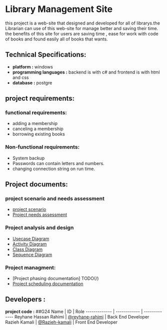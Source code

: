 # Library Management Site
this project is a web-site that designed and developed for all of librarys.the Librarian can use of this web-site for manage better and saving their time. the benefits of this site for users are saving time , ease for work with code of books and found easily all of books that wants.

## Technical Specifications:
* **platform :** windows
* **programming languages :** backend is with c# and frontend is with html and css 
* **database :** postgre

## project requirements:
### functional requirements:
* adding a membership
* canceling a membership
* borrowing existing books

### Non-functional requirements:
* System backup
* Passwords can contain letters and numbers.
* changing connection string on run time.

## Project documents:
### project scenario and needs assessment
* [project scenario](/Documentation/Scenario.md)
* [Project needs assessment](/Documentation/requirement.md)
### Project analysis and design
* [Usecase Diagram](/Documentation/UsecaseDiagram/usecase.JPG)
* [Activity Diagram](/Documentation/ActivityDiagram/)
* [Class Diagram](/Documentation/image/classDiagram/)
* [Sequence Diagram](/Documentation/SequeneDiagram/)

### Project managment:
* [Project phasing documentation] TODO(/)
* [Project scheduling documentation](/Documentation/ProjectScheduling.md)

## Developers :
**project code :** ##G24
Name  | ID | Role
 ------------- | ------------ | -------------
Reyhane Hassan Rahimi | [@reyhane-rahimi](https://github.com/reyhan-rahimi) | Back End Developer
Razieh Kamali | [@Razieh-kamali](https://github.com/Raziye-kamali) | Front End Developer
